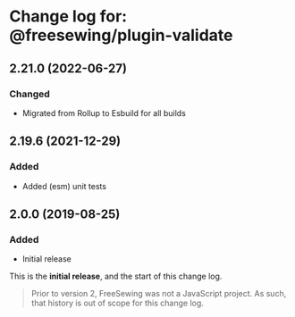 # Change log for: @freesewing/plugin-validate


## 2.21.0 (2022-06-27)

### Changed

 - Migrated from Rollup to Esbuild for all builds

## 2.19.6 (2021-12-29)

### Added

 - Added (esm) unit tests

## 2.0.0 (2019-08-25)

### Added

 - Initial release


This is the **initial release**, and the start of this change log.

> Prior to version 2, FreeSewing was not a JavaScript project.
> As such, that history is out of scope for this change log.


